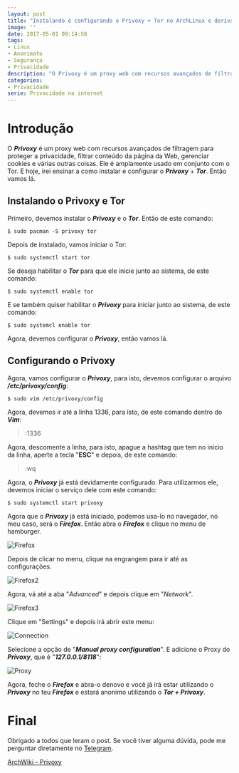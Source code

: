 ```yaml
---
layout: post
title: "Instalando e configurando o Privoxy + Tor no ArchLinux e derivados."
image: ''
date: 2017-05-01 09:14:58
tags:
- Linux
- Anonimato
- Segurança
- Privacidade
description: "O Privoxy é um proxy web com recursos avançados de filtragem para proteger a privacidade, filtrar conteúdo da página da Web, gerenciar cookies e é amplamente usado em combinação com o Tor."
categories:
- Privacidade
serie: Privacidade na internet
---
```


# Introdução

O ***Privoxy*** é um proxy web com recursos avançados de filtragem para proteger a privacidade, filtrar conteúdo da página da Web, gerenciar cookies e várias outras coisas. Ele é amplamente usado em conjunto com o Tor. E hoje, irei ensinar a como instalar e configurar o ***Privoxy*** + ***Tor***. Então vamos lá.

## Instalando o Privoxy e Tor

Primeiro, devemos instalar o ***Privoxy*** e o ***Tor***. Então de este comando:

~~~
$ sudo pacman -S privoxy tor
~~~

Depois de instalado, vamos iniciar o Tor:

~~~
$ sudo systemctl start tor
~~~

Se deseja habilitar o ***Tor*** para que ele inicie junto ao sistema, de este comando:

~~~
$ sudo systemctl enable tor
~~~

E se também quiser habilitar o ***Privoxy*** para iniciar junto ao sistema, de este comando:

~~~
$ sudo systemcl enable tor
~~~

Agora, devemos configurar o ***Privoxy***, então vamos lá.

## Configurando o Privoxy

Agora, vamos configurar o ***Privoxy***, para isto, devemos configurar o arquivo ***/etc/privoxy/config***:

~~~
$ sudo vim /etc/privoxy/config
~~~

Agora, devemos ir até a linha 1336, para isto, de este comando dentro do ***Vim***:

> :1336

Agora, descomente a linha, para isto, apague a hashtag que tem no início da linha, aperte a tecla "**ESC**" e depois, de este comando:

> :wq

Agora, o ***Privoxy*** já está devidamente configurado. Para utilizarmos ele, devemos iniciar o serviço dele com este comando:

~~~
$ sudo systemctl start privoxy
~~~

Agora que o ***Privoxy*** já está iniciado, podemos usa-lo no navegador, no meu caso, será o ***Firefox***. Então abra o ***Firefox*** e clique no menu de hamburger.

![Firefox](/assets/img/menu.png)

Depois de clicar no menu, clique na engrangem para ir até as configurações.

![Firefox2](/assets/img/engrenagem.png)

Agora, vá até a aba "*Advanced*" e depois clique em "*Network*".

![Firefox3](/assets/img/firefox.png)

Clique em "Settings" e depois irá abrir este menu:

![Connection](/assets/img/connection.png)

Selecione a opção de "***Manual proxy configuration***". E adicione o Proxy do ***Privoxy***, que é "***127.0.0.1/8118***":

![Proxy](/assets/img/proxy.png)

Agora, feche o ***Firefox*** e abra-o denovo e você já irá estar utilizando o ***Privoxy*** no teu ***Firefox*** e estará anonimo utilizando o ***Tor + Privoxy***.

# Final

Obrigado a todos que leram o post. Se você tiver alguma dúvida, pode me perguntar diretamente no [Telegram](https://t.me/pao_de_queijo "Pão de Queijo").

[ArchWiki - Privoxy](https://wiki.archlinux.org/index.php/Privoxy "Privoxy")
